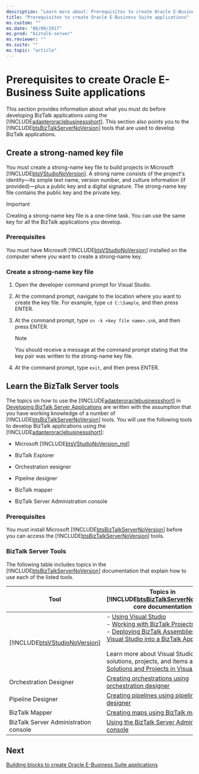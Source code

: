 ```yaml
---
description: "Learn more about: Prerequisites to create Oracle E-Business Suite applications"
title: "Prerequisites to create Oracle E-Business Suite applications"
ms.custom: ""
ms.date: "06/08/2017"
ms.prod: "biztalk-server"
ms.reviewer: ""
ms.suite: ""
ms.topic: "article"
---
```

# Prerequisites to create Oracle E-Business Suite applications
This section provides information about what you must do before developing BizTalk applications using the [!INCLUDE[adapteroraclebusinessshort](../../includes/adapteroraclebusinessshort-md.md)]. This section also points you to the [!INCLUDE[btsBizTalkServerNoVersion](../../includes/btsbiztalkservernoversion-md.md)] tools that are used to develop BizTalk applications.  

## Create a strong-named key file

You must create a strong-name key file to build projects in Microsoft [!INCLUDE[btsVStudioNoVersion](../../includes/btsvstudionoversion-md.md)]. A strong name consists of the project's identity—its simple text name, version number, and culture information (if provided)—plus a public key and a digital signature. The strong-name key file contains the public key and the private key.  

> [!IMPORTANT]
>  Creating a strong-name key file is a one-time task. You can use the same key for all the BizTalk applications you develop.  

### Prerequisites  
 You must have Microsoft [!INCLUDE[btsVStudioNoVersion](../../includes/btsvstudionoversion-md.md)] installed on the computer where you want to create a strong-name key.  

### Create a strong-name key file  

1.  Open the developer command prompt for Visual Studio.  

2.  At the command prompt, navigate to the location where you want to create the key file. For example, type `cd C:\Sample`, and then press ENTER.  

3.  At the command prompt, type `sn -k <key file name>.snk`, and then press ENTER.  

    > [!NOTE]
    >  You should receive a message at the command prompt stating that the key pair was written to the strong-name key file.  

4.  At the command prompt, type `exit`, and then press ENTER.  

## Learn the BizTalk Server tools

The topics on how to use the [!INCLUDE[adapteroraclebusinessshort](../../includes/adapteroraclebusinessshort-md.md)] in [Developing BizTalk Server Applications](../../core/developing-biztalk-server-applications.md) are written with the assumption that you have working knowledge of a number of [!INCLUDE[btsBizTalkServerNoVersion](../../includes/btsbiztalkservernoversion-md.md)] tools. You will use the following tools to develop BizTalk applications using the [!INCLUDE[adapteroraclebusinessshort](../../includes/adapteroraclebusinessshort-md.md)]:  

- Microsoft [!INCLUDE[btsVStudioNoVersion_md](../../includes/btsvstudionoversion-md.md)] 

- BizTalk Explorer  

- Orchestration eesigner  

- Pipeline designer  

- BizTalk mapper  

- BizTalk Server Administration console  

### Prerequisites  
 You must install Microsoft [!INCLUDE[btsBizTalkServerNoVersion](../../includes/btsbiztalkservernoversion-md.md)] before you can access the [!INCLUDE[btsBizTalkServerNoVersion](../../includes/btsbiztalkservernoversion-md.md)] tools.  

### BizTalk Server Tools  
 The following table includes topics in the [!INCLUDE[btsBizTalkServerNoVersion](../../includes/btsbiztalkservernoversion-md.md)] documentation that explain how to use each of the listed tools.  


|                                   Tool                                    |                                                                                                                                                                                              Topics in [!INCLUDE[btsBizTalkServerNoVersion](../../includes/btsbiztalkservernoversion-md.md)] core documentation                                                                                                                                                                                               |
|---------------------------------------------------------------------------|---------------------------------------------------------------------------------------------------------------------------------------------------------------------------------------------------------------------------------------------------------------------------------------------------------------------------------------------------------------------------------------------------------------------------------------------------------------------------------------------------------------|
| [!INCLUDE[btsVStudioNoVersion](../../includes/btsvstudionoversion-md.md)] | -   [Using Visual Studio](../../core/using-visual-studio.md) <br />-   [Working with BizTalk Projects](../../core/working-with-biztalk-projects.md)<br />-   [Deploying BizTalk Assemblies from Visual Studio into a BizTalk Application](../../core/deploying-biztalk-assemblies-from-visual-studio-into-a-biztalk-application.md)<br /><br /> Learn more about Visual Studio solutions, projects, and items at [Solutions and Projects in Visual Studio](/previous-versions/visualstudio/visual-studio-2015/ide/solutions-and-projects-in-visual-studio). |
|                          Orchestration Designer                           |                                                                                                                                                                                          [Creating orchestrations using orchestration designer](../../core/creating-orchestrations-using-orchestration-designer.md)                                                                                                                                                                                           |
|                             Pipeline Designer                             |                                                                                                                                                                                                    [Creating pipelines using pipeline designer](../../core/creating-pipelines-using-pipeline-designer.md)                                                                                                                                                                                                     |
|                              BizTalk Mapper                               |                                                                                                                                                                                                            [Creating maps using BizTalk mapper](../../core/creating-maps-using-biztalk-mapper.md)                                                                                                                                                                                                             |
|                   BizTalk Server Administration console                   |                                                                                                                                                                                               [Using the BizTalk Server Administration console](../../core/using-the-biztalk-server-administration-console.md)                                                                                                                                                                                                |

## Next

[Building blocks to create Oracle E-Business Suite applications](../../adapters-and-accelerators/adapter-oracle-ebs/building-blocks-to-create-oracle-e-business-suite-applications.md)
